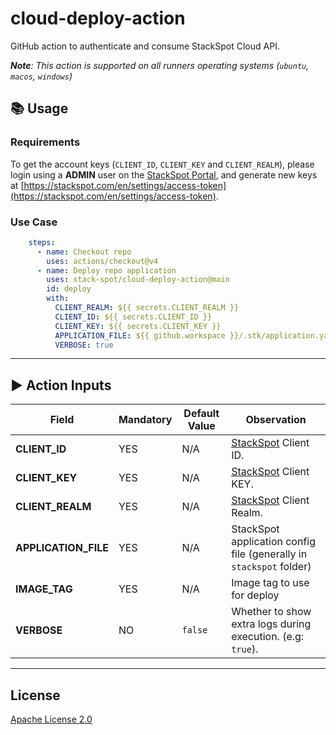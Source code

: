 # cloud-deploy-action

GitHub action to authenticate and consume StackSpot Cloud API.

_**Note**: This action is supported on all runners operating systems (`ubuntu`, `macos`, `windows`)_

## 📚 Usage

### Requirements

To get the account keys (`CLIENT_ID`, `CLIENT_KEY` and `CLIENT_REALM`), please login using a **ADMIN** user on the [StackSpot Portal](https://stackspot.com), and generate new keys at [https://stackspot.com/en/settings/access-token](https://stackspot.com/en/settings/access-token).

### Use Case

```yaml
    steps:
      - name: Checkout repo
        uses: actions/checkout@v4
      - name: Deploy repo application
        uses: stack-spot/cloud-deploy-action@main
        id: deploy
        with:
          CLIENT_REALM: ${{ secrets.CLIENT_REALM }}
          CLIENT_ID: ${{ secrets.CLIENT_ID }}
          CLIENT_KEY: ${{ secrets.CLIENT_KEY }}
          APPLICATION_FILE: ${{ github.workspace }}/.stk/application.yaml
          VERBOSE: true
```

* * *

## ▶️ Action Inputs

Field | Mandatory | Default Value | Observation
------------ | ------------  | ------------- | -------------
**CLIENT_ID** | YES | N/A | [StackSpot](https://stackspot.com/en/settings/access-token) Client ID.
**CLIENT_KEY** | YES | N/A |[StackSpot](https://stackspot.com/en/settings/access-token) Client KEY.
**CLIENT_REALM** | YES | N/A |[StackSpot](https://stackspot.com/en/settings/access-token) Client Realm.
**APPLICATION_FILE** | YES | N/A | StackSpot application config file (generally in `stackspot` folder)
**IMAGE_TAG** | YES | N/A | Image tag to use for deploy
**VERBOSE** | NO | `false` | Whether to show extra logs during execution. (e.g: `true`).

* * *

## License

[Apache License 2.0](https://github.com/stack-spot/cloud-deploy-action/blob/main/LICENSE)
